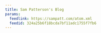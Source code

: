 ```yaml
---
title: Sam Patterson's Blog
params:
  feedlink: https://sampatt.com/atom.xml
  feedid: 324a25b6f18bcda7bf11adc1755f7fb6
---
```

